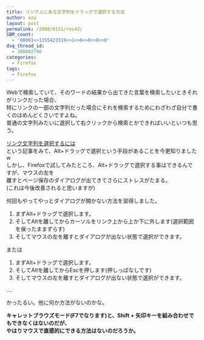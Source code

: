 ```yaml
---
title: リンク上にある文字列をドラッグで選択する方法
author: azu
layout: post
permalink: /2008/0131/res42/
SBM_count:
  - '00001<>1355423319<>1<>0<>0<>0<>0'
dsq_thread_id:
  - 300802796
categories:
  - Firefox
tags:
  - Firefox
---
```

Webで検索していて、そのワードの結果から出てきた言葉を検索したいときそれがリンクだった場合、  
特にリンクの一部の文字列だった場合にそれを検索するためにわざわざ自分で書くのはめんどくさいですよね。  
普通の文字列みたいに選択して右クリックから検索とかできればいいといつも思う。

[リンク文字列を選択するには][1]  
という記事をみて、Alt+ドラッグで選択という手段があることを今更知りましたw  
しかし、Firefoxで試してみたところ、Alt+ドラッグで選択する事はできるんですが、マウスの左を  
離すとページ保存のダイアログが出てきてさらにストレスがたまる。  
(これは今後改善されると思いますが)

何回もやってやっとダイアログが開かない方法を習得しました。

1.  まずAlt+ドラッグで選択します。
2.  そしてAltを離してからカーソルをリンク上から上か下に外します(選択範囲を保ったままずらす)
3.  そしてマウスの左を離すとダイアログが出ない状態で選択ができます。

または

1.  まずAlt+ドラッグで選択します。
2.  そしてAltを離してからEscを押します(押しっぱなしです)
3.  そしてマウスの左を離すとダイアログが出ない状態で選択ができます。

&#8230;.

かったるい。他に何か方法がないのかな。

**キャレットブラウズモード(F7でなります)と、Shift + 矢印キーを組み合わせでもできなくはないのだが、  
やはりマウスで直感的にできる方法はないのだろうか。**

 [1]: http://level.s69.xrea.com/mozilla/index.cgi?id=20070426_Selection